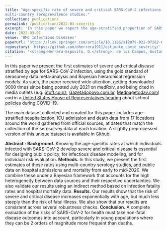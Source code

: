 ```yaml
---
title: "Age-specific rate of severe and critical SARS-CoV-2 infections estimated with
multi-country seroprevalence studies."
collection: publications  
permalink: /publication/2022-03-severity
excerpt: 'In this paper we report the age-stratified proportion of SARS-CoV-2 infections that result in severe and critical disease. For this we use the gold standard of serological survey meta-analysis, and collected a unique dataset on hospitalizations and ICU admissions from publich health authorities around the world. We show that the risk of severe and critical disease increases exponentially with age, but much less steeply than the risk of fatal illness. This work has been cited in media outlets and in a United States House of Representatives hearing about school policies during COVID-19.'
date: 2022-03-01
venue: 'BMC Infectious Diseases'
paperurl: 'https://link.springer.com/article/10.1186/s12879-022-07262-0'
repository: 'https://github.com/dherrera1911/estimate_covid_severity/'
citation: '<strong>Herrera-Esposito, D.</strong>; de los Campos, Gustavo. &quot; Age-specific rate of severe and critical SARS-CoV-2 infections estimated with multi-country seroprevalence studies. &quot; <i>BMC Infectious Diseases</i>. 22,311.'
---
```


In this paper we present the first estimates of severe and critical disease stratified by age for
SARS-CoV-2 infection, using the gold standard of serosurvey data meta-analysis and
Bayesian hierarchical regression models. As such,
the paper received wide attention, getting downloaded 9000 times since being
posted July 2021 on medRxiv, and being cited in media outlets (e.g.
[Stuff.co.nz](https://www.stuff.co.nz/national/health/coronavirus/126063294/covid19-nz-what-we-know-about-children-and-the-delta-variant),
[Gazetadopovo.com.br](https://www.gazetadopovo.com.br/ideias/vacinas-contra-covid-19-sao-seguras-para-adolescentes-o-que-voce-precisa-saber/),
[Medpagetoday.com](https://www.medpagetoday.com/infectiousdisease/covid19/94680)) and in
a [United States House of Representatives hearing](https://www.medpagetoday.com/infectiousdisease/covid19/94680) about
school policies during COVID-19.

The main dataset collected and curated for this paper includes age-stratified
hospitalization, ICU admission and death data from 17 locations around the world
gathered from official sources, at dates that match the collection of the
serosurvey data at each location. A slightly preprocessed version of
this unique dataset is available in
[Github](https://github.com/dherrera1911/estimate_covid_severity/blob/master/estimate_severity/data/collected_data/locations_serology_data.csv).



**Abstract** : **Background.** Knowing the age-specific rates at which individuals infected with SARS-CoV-2 develop severe and critical disease is essential for designing public policy, for infectious disease modeling, and for individual risk evaluation. **Methods.** In this study, we present the first estimates of these rates using multi-country serology studies, and public data on hospital admissions and mortality from early to mid-2020. We combine these under a Bayesian framework that accounts for the high heterogeneity between data sources and their respective uncertainties. We also validate our results using an indirect method based on infection fatality rates and hospital mortality data. **Results.** Our results show that the risk of severe and critical disease increases exponentially with age, but much less steeply than the risk of fatal illness. We also show that our results are consistent across several robustness checks. **Conclusion.** A complete evaluation of the risks of SARS-CoV-2 for health must take non-fatal disease outcomes into account, particularly in young populations where they can be 2 orders of magnitude more frequent than deaths.


